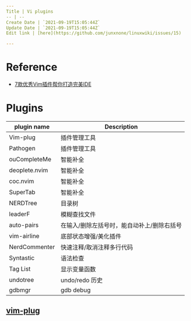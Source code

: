 ```yaml
---
Title | Vi plugins
-- | --
Create Date | `2021-09-19T15:05:44Z`
Update Date | `2021-09-19T15:05:44Z`
Edit link | [here](https://github.com/junxnone/linuxwiki/issues/15)

---
```

# Reference
- [7款优秀Vim插件帮你打造完美IDE](https://coffee.pmcaff.com/article/z5QnNNrNQq/?newwindow=1&rts=200605122448_13_-4_0)

# Plugins

plugin name |  Description
-- | --
Vim-plug | 插件管理工具
Pathogen | 插件管理工具
ouCompleteMe | 智能补全
deoplete.nvim | 智能补全
coc.nvim | 智能补全
SuperTab | 智能补全
NERDTree | 目录树
leaderF | 模糊查找文件
auto-pairs | 在输入/删除左括号时，能自动补上/删除右括号
vim-airline | 底部状态增强/美化插件
NerdCommenter | 快速注释/取消注释多行代码
Syntastic | 语法检查
Tag List | 显示变量函数
undotree | undo/redo 历史
gdbmgr | gdb debug

## [vim-plug](https://github.com/junegunn/vim-plug)
